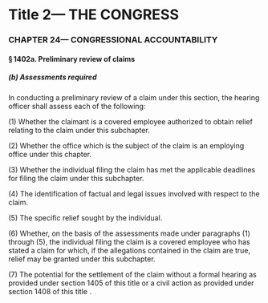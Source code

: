 
# Title 2— THE CONGRESS
### CHAPTER 24— CONGRESSIONAL ACCOUNTABILITY
#### § 1402a. Preliminary review of claims
##### (b) Assessments required

In conducting a preliminary review of a claim under this section, the hearing officer shall assess each of the following:

(1) Whether the claimant is a covered employee authorized to obtain relief relating to the claim under this subchapter.

(2) Whether the office which is the subject of the claim is an employing office under this chapter.

(3) Whether the individual filing the claim has met the applicable deadlines for filing the claim under this subchapter.

(4) The identification of factual and legal issues involved with respect to the claim.

(5) The specific relief sought by the individual.

(6) Whether, on the basis of the assessments made under paragraphs (1) through (5), the individual filing the claim is a covered employee who has stated a claim for which, if the allegations contained in the claim are true, relief may be granted under this subchapter.

(7) The potential for the settlement of the claim without a formal hearing as provided under section 1405 of this title or a civil action as provided under section 1408 of this title .
